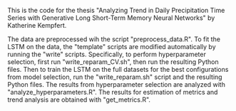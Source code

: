 This is the code for the thesis "Analyzing Trend in Daily Precipitation Time Series with Generative Long Short-Term Memory Neural Networks" by Katherine Kempfert. 

The data are preprocessed wih the script "preprocess_data.R". To fit the LSTM on the data, the "template" scripts are modified automatically by running the "write" scripts. Specifically, to perform hyperparameter selection, first run "write_reparam_CV.sh", then run the resulting Python files. Then to train the LSTM on the full datasets for the best configurations from  model selection, run the "write_reparam.sh" script and the resulting Python files. The results from hyperparameter selection are analyzed with "analyze_hyperparameters.R". The results for estimation of metrics and trend analysis are obtained with "get_metrics.R". 
